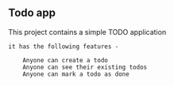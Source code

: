 ## Todo app

This project contains a simple TODO application

    it has the following features -
        
        Anyone can create a todo
        Anyone can see their existing todos
        Anyone can mark a todo as done

